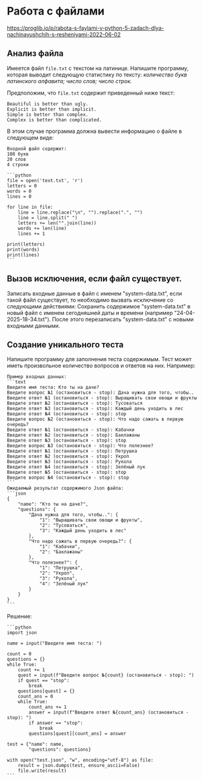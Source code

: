 # Работа с файлами

https://proglib.io/p/rabota-s-faylami-v-python-5-zadach-dlya-nachinayushchih-s-resheniyami-2022-06-02

## Анализ файла

Имеется файл `file.txt` с текстом на латинице. Напишите программу, которая выводит следующую статистику по тексту:
_количество букв латинского алфавита;
число слов;
число строк._

Предположим, что `file.txt` содержит приведенный ниже текст:

```text
Beautiful is better than ugly.
Explicit is better than implicit.
Simple is better than complex.
Complex is better than complicated.
```

В этом случае программа должна вывести информацию о файле в следующем виде:       

```
Входной файл содержит:
108 букв
20 слов
4 строки
```

````{toggle}
```python
file = open('text.txt', 'r')
letters = 0
words = 0
lines = 0

for line in file:
    line = line.replace("\n", "").replace(".", "")
    line = line.split(" ")
    letters += len("".join(line))
    words += len(line)
    lines += 1
    
print(letters)
print(words)
print(lines)
```
````

## Вызов исключения, если файл существует.

Записать входные данные в файл с именем "system-data.txt", если такой файл существует, то необходимо вызвать исключение со следующими действиями:
Сохранить содержимое "system-data.txt" в новый файл с именем сегодняшней даты и времени (например "24-04-2025-18-34.txt"). После этого перезаписать "system-data.txt" с новыми входными данными.


## Создание уникального теста

Напишите программу для заполнения теста содержимым. Тест может иметь произвольное количество вопросов и ответов на них. Например:

````{toggle}
Пример входных данных: 
```text
Введите имя теста: Кто ты на даче?
Введите вопрос №1 (остановиться - stop): Дача нужна для того, чтобы..
Введите ответ №1 (остановиться - stop): Выращивать свои овощи и фрукты
Введите ответ №2 (остановиться - stop): Тусоваться
Введите ответ №3 (остановиться - stop): Каждый день уходить в лес
Введите ответ №4 (остановиться - stop): stop
Введите вопрос №2 (остановиться - stop): Что надо сажать в первую очередь?
Введите ответ №1 (остановиться - stop): Кабачки
Введите ответ №2 (остановиться - stop): Баклажаны
Введите ответ №3 (остановиться - stop): stop
Введите вопрос №3 (остановиться - stop): Что полезнее?
Введите ответ №1 (остановиться - stop): Петрушка
Введите ответ №2 (остановиться - stop): Укроп
Введите ответ №3 (остановиться - stop): Рукола
Введите ответ №4 (остановиться - stop): Зелёный лук
Введите ответ №5 (остановиться - stop): stop
Введите вопрос №4 (остановиться - stop): stop
```
Ожидаемый результат содержимого Json файла:
```json
{
    "name": "Кто ты на даче?",
    "questions": {
        "Дача нужна для того, чтобы..": {
            "1": "Выращивать свои овощи и фрукты",
            "2": "Тусоваться",
            "3": "Каждый день уходить в лес"
        },
        "Что надо сажать в первую очередь?": {
            "1": "Кабачки",
            "2": "Баклажаны"
        },
        "Что полезнее?": {
            "1": "Петрушка",
            "2": "Укроп",
            "3": "Рукола",
            "4": "Зелёный лук"
        }
    }
}
```
````
Решение:
````{toggle}
```python
import json

name = input("Введите имя теста: ")

count = 0
questions = {}
while True:
    count += 1
    quest = input(f"Введите вопрос №{count} (остановиться - stop): ")
    if quest == "stop":
        break
    questions[quest] = {}
    count_ans = 0
    while True:
        count_ans += 1
        answer = input(f"Введите ответ №{count_ans} (остановиться - stop): ")
        if answer == "stop":
            break
        questions[quest][count_ans] = answer

test = {"name": name,
        "questions": questions}

with open("test.json", "w", encoding="utf-8") as file:
    result = json.dumps(test, ensure_ascii=False)
    file.write(result)
```
````